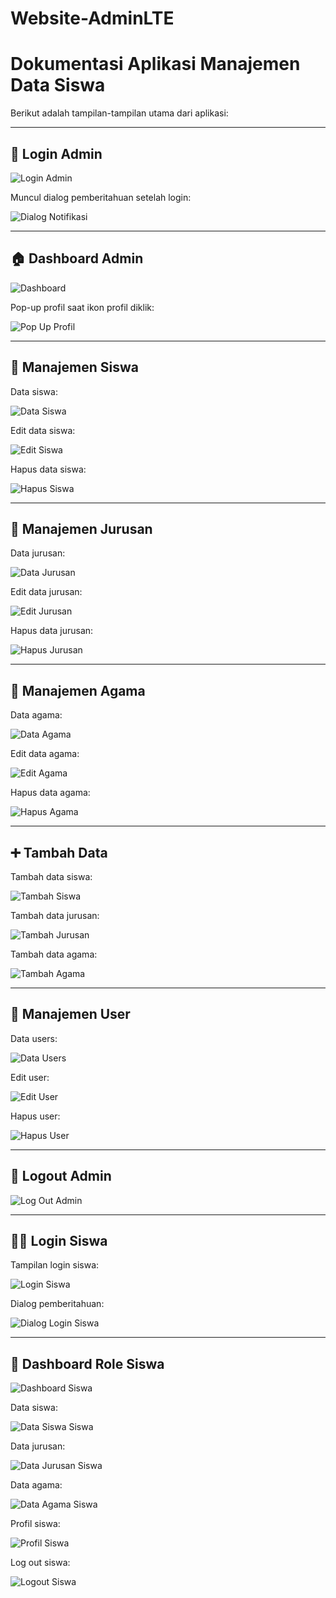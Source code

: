# Website-AdminLTE

# Dokumentasi Aplikasi Manajemen Data Siswa

Berikut adalah tampilan-tampilan utama dari aplikasi:

---

## 🔐 Login Admin

![Login Admin](file_2025-06-10_15.23.26.png)

Muncul dialog pemberitahuan setelah login:

![Dialog Notifikasi](file_2025-06-10_15.24.11.png)

---

## 🏠 Dashboard Admin

![Dashboard](file_2025-06-10_15.24.37.png)

Pop-up profil saat ikon profil diklik:

![Pop Up Profil](file_2025-06-10_15.26.44.png)

---

## 👤 Manajemen Siswa

Data siswa:

![Data Siswa](file_2025-06-10_15.27.10.png)

Edit data siswa:

![Edit Siswa](file_2025-06-10_15.27.35.png)

Hapus data siswa:

![Hapus Siswa](file_2025-06-10_15.27.54.png)

---

## 🏫 Manajemen Jurusan

Data jurusan:

![Data Jurusan](file_2025-06-10_15.28.15.png)

Edit data jurusan:

![Edit Jurusan](file_2025-06-10_15.28.34.png)

Hapus data jurusan:

![Hapus Jurusan](file_2025-06-10_15.28.53.png)

---

## 🙏 Manajemen Agama

Data agama:

![Data Agama](file_2025-06-10_15.29.13.png)

Edit data agama:

![Edit Agama](file_2025-06-10_15.29.28.png)

Hapus data agama:

![Hapus Agama](file_2025-06-10_15.29.46.png)

---

## ➕ Tambah Data

Tambah data siswa:

![Tambah Siswa](file_2025-06-10_15.30.22.png)

Tambah data jurusan:

![Tambah Jurusan](file_2025-06-10_15.30.43.png)

Tambah data agama:

![Tambah Agama](file_2025-06-10_15.31.00.png)

---

## 👥 Manajemen User

Data users:

![Data Users](file_2025-06-10_15.31.18.png)

Edit user:

![Edit User](file_2025-06-10_15.31.52.png)

Hapus user:

![Hapus User](file_2025-06-10_15.33.44.png)

---

## 🚪 Logout Admin

![Log Out Admin](file_2025-06-10_15.35.14.png)

---

## 🧑‍🎓 Login Siswa

Tampilan login siswa:

![Login Siswa](file_2025-06-10_15.35.58.png)

Dialog pemberitahuan:

![Dialog Login Siswa](file_2025-06-10_15.36.28.png)

---

## 🏫 Dashboard Role Siswa

![Dashboard Siswa](file_2025-06-10_15.36.47.png)

Data siswa:

![Data Siswa Siswa](file_2025-06-10_15.37.04.png)

Data jurusan:

![Data Jurusan Siswa](file_2025-06-10_15.37.25.png)

Data agama:

![Data Agama Siswa](file_2025-06-10_15.37.42.png)

Profil siswa:

![Profil Siswa](file_2025-06-10_15.38.03.png)

Log out siswa:

![Logout Siswa](file_2025-06-10_15.38.20.png)
